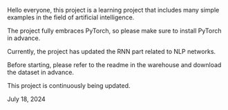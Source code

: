 Hello everyone, this project is a learning project that includes many simple examples in the field of artificial intelligence.

The project fully embraces PyTorch, so please make sure to install PyTorch in advance.

Currently, the project has updated the RNN part related to NLP networks.

Before starting, please refer to the readme in the warehouse and download the dataset in advance.

This project is continuously being updated.

July 18, 2024